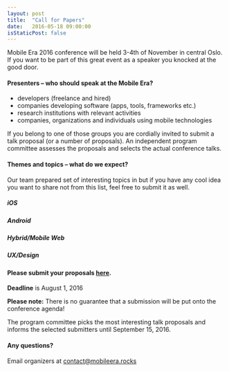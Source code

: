 ```yaml
---
layout: post
title:  "Call for Papers"
date:   2016-05-18 09:00:00
isStaticPost: false
---
```

Mobile Era 2016 conference will be held 3-4th of November in central Oslo. If you want to be part of this great event as a speaker you knocked at the good door.

#### Presenters – who should speak at the Mobile Era?

* developers (freelance and hired)
* companies developing software (apps, tools, frameworks etc.)
* research institutions with relevant activities
* companies, organizations and individuals using mobile technologies

If you belong to one of those groups you are cordially invited to submit a talk proposal (or a number of proposals). An independent program committee assesses the proposals and selects the actual conference talks.

#### Themes and topics – what do we expect?
Our team prepared set of interesting topics in but if you have any cool idea you want to share not from this list, feel free to submit it as well.

##### iOS

##### Android

##### Hybrid/Mobile Web

##### UX/Design

#### Please submit your proposals [here](http://bit.ly/mobileera2016-cfp).
__Deadline__ is August 1, 2016

__Please note:__ There is no guarantee that a submission will be put onto the conference agenda!

The program committee picks the most interesting talk proposals and informs the selected submitters until September 15, 2016.<br/>

#### Any questions?
Email organizers at [contact@mobileera.rocks](mailto:contact@mobileera.rocks)
